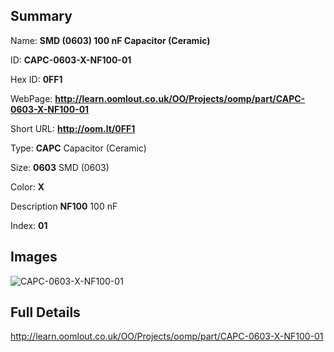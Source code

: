 

## Summary
 
Name: __SMD (0603) 100 nF Capacitor (Ceramic)__

ID: __CAPC-0603-X-NF100-01__

Hex ID: __0FF1__

WebPage: __http://learn.oomlout.co.uk/OO/Projects/oomp/part/CAPC-0603-X-NF100-01__

Short URL: __http://oom.lt/0FF1__


Type: __CAPC__ Capacitor (Ceramic) 

Size: __0603__ SMD (0603) 

Color: __X__  

Description __NF100__ 100 nF 

Index: __01__


## Images
![CAPC-0603-X-NF100-01](http://oomlout.com/oomp-gen/parts/CAPC-0603-X-NF100-01/CAPC-0603-X-NF100-01_420.jpg)



## Full Details

 http://learn.oomlout.co.uk/OO/Projects/oomp/part/CAPC-0603-X-NF100-01














